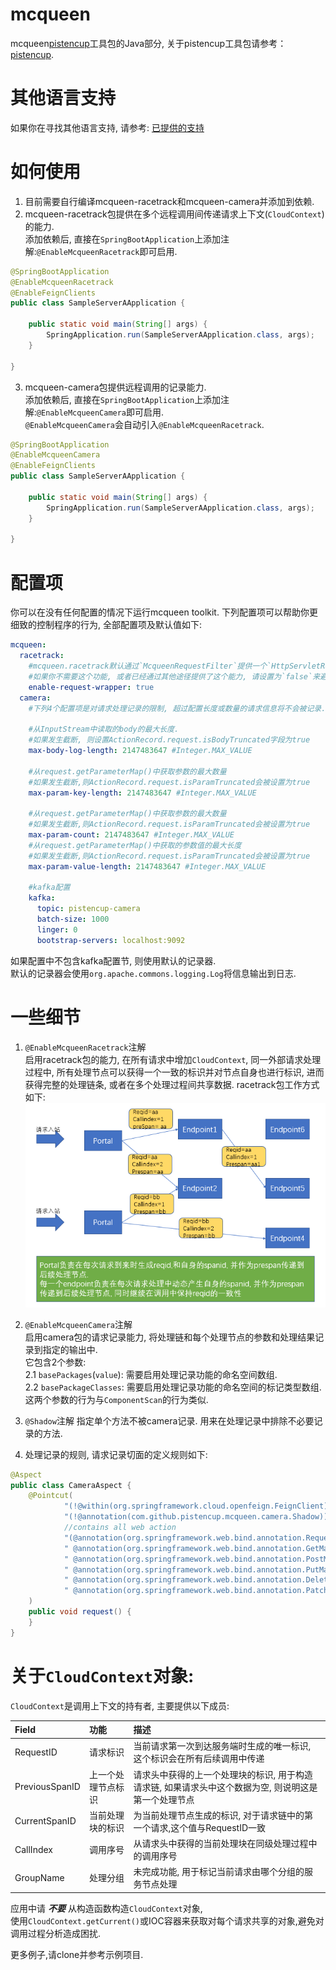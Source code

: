 # mcqueen
mcqueen[pistencup](https://github.com/pistencup/introduction)工具包的Java部分, 关于pistencup工具包请参考：[pistencup](https://github.com/pistencup/introduction).

# 其他语言支持
如果你在寻找其他语言支持, 请参考: [已提供的支持](https://github.com/pistencup/introduction#%E5%B7%B2%E6%8F%90%E4%BE%9B%E7%9A%84%E6%94%AF%E6%8C%81)

# 如何使用
1. 目前需要自行编译mcqueen-racetrack和mcqueen-camera并添加到依赖.
2. mcqueen-racetrack包提供在多个远程调用间传递请求上下文(`CloudContext`)的能力.  
添加依赖后, 直接在`SpringBootApplication`上添加注解:`@EnableMcqueenRacetrack`即可启用.
```java
@SpringBootApplication
@EnableMcqueenRacetrack
@EnableFeignClients
public class SampleServerAApplication {

	public static void main(String[] args) {
		SpringApplication.run(SampleServerAApplication.class, args);
	}
	
}
```
3. mcqueen-camera包提供远程调用的记录能力.  
添加依赖后, 直接在`SpringBootApplication`上添加注解:`@EnableMcqueenCamera`即可启用.  
`@EnableMcqueenCamera`会自动引入`@EnableMcqueenRacetrack`.
```java
@SpringBootApplication
@EnableMcqueenCamera
@EnableFeignClients
public class SampleServerAApplication {

	public static void main(String[] args) {
		SpringApplication.run(SampleServerAApplication.class, args);
	}

}
```

# 配置项
你可以在没有任何配置的情况下运行mcqueen toolkit. 下列配置项可以帮助你更细致的控制程序的行为, 全部配置项及默认值如下:
```yaml
mcqueen:
  racetrack:
    #mcqueen.racetrack默认通过`McqueenRequestFilter`提供一个`HttpServletRequestWrapper`来支持后续功能中对输入流的读取功能.  
    #如果你不需要这个功能, 或者已经通过其他途径提供了这个能力, 请设置为`false`来避免对内存的浪费.
    enable-request-wrapper: true
  camera:
    #下列4个配置项是对请求处理记录的限制, 超过配置长度或数量的请求信息将不会被记录.  
    
    #从InputStream中读取的body的最大长度. 
    #如果发生截断, 则设置ActionRecord.request.isBodyTruncated字段为true
    max-body-log-length: 2147483647 #Integer.MAX_VALUE
    
    #从request.getParameterMap()中获取参数的最大数量
    #如果发生截断,则ActionRecord.request.isParamTruncated会被设置为true
    max-param-key-length: 2147483647 #Integer.MAX_VALUE
    
    #从request.getParameterMap()中获取参数的最大数量
    #如果发生截断,则ActionRecord.request.isParamTruncated会被设置为true
    max-param-count: 2147483647 #Integer.MAX_VALUE
    #从request.getParameterMap()中获取的参数值的最大长度
    #如果发生截断,则ActionRecord.request.isParamTruncated会被设置为true
    max-param-value-length: 2147483647 #Integer.MAX_VALUE
    
    #kafka配置
    kafka:
      topic: pistencup-camera
      batch-size: 1000
      linger: 0
      bootstrap-servers: localhost:9092
```
如果配置中不包含kafka配置节, 则使用默认的记录器.  
默认的记录器会使用`org.apache.commons.logging.Log`将信息输出到日志.

# 一些细节
1. `@EnableMcqueenRacetrack`注解  
启用racetrack包的能力, 在所有请求中增加`CloudContext`, 同一外部请求处理过程中, 
所有处理节点可以获得一个一致的标识并对节点自身也进行标识, 进而获得完整的处理链条,
或者在多个处理过程间共享数据. racetrack包工作方式如下:  
![racetrack_flow.png](https://github.com/pistencup/introduction/blob/master/racetrack_flow.png?raw=true)  

2. `@EnableMcqueenCamera`注解  
启用camera包的请求记录能力, 将处理链和每个处理节点的参数和处理结果记录到指定的输出中.  
它包含2个参数:  
2.1 `basePackages`(`value`): 需要启用处理记录功能的命名空间数组.  
2.2 `basePackageClasses`: 需要启用处理记录功能的命名空间的标记类型数组.  
这两个参数的行为与`ComponentScan`的行为类似.

3. `@Shadow`注解
指定单个方法不被camera记录. 用来在处理记录中排除不必要记录的方法.

4. 处理记录的规则, 请求记录切面的定义规则如下:  
```java
@Aspect
public class CameraAspect {
    @Pointcut(
            "(!@within(org.springframework.cloud.openfeign.FeignClient)) &&" + //except feign clients
            "(!@annotation(com.github.pistencup.mcqueen.camera.Shadow)) && " + //except Shadow method
            //contains all web action
            "(@annotation(org.springframework.web.bind.annotation.RequestMapping) ||" +
            " @annotation(org.springframework.web.bind.annotation.GetMapping) ||" +
            " @annotation(org.springframework.web.bind.annotation.PostMapping) ||" +
            " @annotation(org.springframework.web.bind.annotation.PutMapping) ||" +
            " @annotation(org.springframework.web.bind.annotation.DeleteMapping) ||" +
            " @annotation(org.springframework.web.bind.annotation.PatchMapping))"
    )
    public void request() {
    }
}
```

# 关于`CloudContext`对象: 
`CloudContext`是调用上下文的持有者, 主要提供以下成员:
   
   | Field | 功能 | 描述 |
   | :--- | :--- | :--- |
   | RequestID | 请求标识 | 当前请求第一次到达服务端时生成的唯一标识, 这个标识会在所有后续调用中传递 |
   | PreviousSpanID | 上一个处理节点标识 | 请求头中获得的上一个处理块的标识, 用于构造请求链, 如果请求头中这个数据为空, 则说明这是第一个处理节点 |
   | CurrentSpanID | 当前处理块的标识 | 为当前处理节点生成的标识, 对于请求链中的第一个请求,这个值与RequestID一致 |
   | CallIndex | 调用序号 | 从请求头中获得的当前处理块在同级处理过程中的调用序号 |
   | GroupName | 处理分组 | 未完成功能, 用于标记当前请求由哪个分组的服务节点处理 |
   
应用中请 ***不要*** 从构造函数构造`CloudContext`对象,  
使用`CloudContext.getCurrent()`或IOC容器来获取对每个请求共享的对象,避免对调用过程分析造成困扰.
   
更多例子,请clone并参考示例项目.
